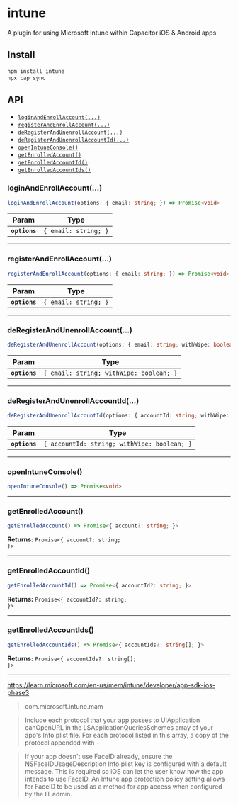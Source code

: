 # intune

A plugin for using Microsoft Intune within Capacitor iOS & Android apps

## Install

```bash
npm install intune
npx cap sync
```

## API

<docgen-index>

* [`loginAndEnrollAccount(...)`](#loginandenrollaccount)
* [`registerAndEnrollAccount(...)`](#registerandenrollaccount)
* [`deRegisterAndUnenrollAccount(...)`](#deregisterandunenrollaccount)
* [`deRegisterAndUnenrollAccountId(...)`](#deregisterandunenrollaccountid)
* [`openIntuneConsole()`](#openintuneconsole)
* [`getEnrolledAccount()`](#getenrolledaccount)
* [`getEnrolledAccountId()`](#getenrolledaccountid)
* [`getEnrolledAccountIds()`](#getenrolledaccountids)

</docgen-index>

<docgen-api>
<!--Update the source file JSDoc comments and rerun docgen to update the docs below-->

### loginAndEnrollAccount(...)

```typescript
loginAndEnrollAccount(options: { email: string; }) => Promise<void>
```

| Param         | Type                            |
| ------------- | ------------------------------- |
| **`options`** | <code>{ email: string; }</code> |

--------------------


### registerAndEnrollAccount(...)

```typescript
registerAndEnrollAccount(options: { email: string; }) => Promise<void>
```

| Param         | Type                            |
| ------------- | ------------------------------- |
| **`options`** | <code>{ email: string; }</code> |

--------------------


### deRegisterAndUnenrollAccount(...)

```typescript
deRegisterAndUnenrollAccount(options: { email: string; withWipe: boolean; }) => Promise<void>
```

| Param         | Type                                               |
| ------------- | -------------------------------------------------- |
| **`options`** | <code>{ email: string; withWipe: boolean; }</code> |

--------------------


### deRegisterAndUnenrollAccountId(...)

```typescript
deRegisterAndUnenrollAccountId(options: { accountId: string; withWipe: boolean; }) => Promise<void>
```

| Param         | Type                                                   |
| ------------- | ------------------------------------------------------ |
| **`options`** | <code>{ accountId: string; withWipe: boolean; }</code> |

--------------------


### openIntuneConsole()

```typescript
openIntuneConsole() => Promise<void>
```

--------------------


### getEnrolledAccount()

```typescript
getEnrolledAccount() => Promise<{ account?: string; }>
```

**Returns:** <code>Promise&lt;{ account?: string; }&gt;</code>

--------------------


### getEnrolledAccountId()

```typescript
getEnrolledAccountId() => Promise<{ accountId?: string; }>
```

**Returns:** <code>Promise&lt;{ accountId?: string; }&gt;</code>

--------------------


### getEnrolledAccountIds()

```typescript
getEnrolledAccountIds() => Promise<{ accountIds?: string[]; }>
```

**Returns:** <code>Promise&lt;{ accountIds?: string[]; }&gt;</code>

--------------------

</docgen-api>



https://learn.microsoft.com/en-us/mem/intune/developer/app-sdk-ios-phase3
> com.microsoft.intune.mam
> 

> Include each protocol that your app passes to UIApplication canOpenURL in the LSApplicationQueriesSchemes array of your app's Info.plist file. For each protocol listed in this array, a copy of the protocol appended with -


> If your app doesn't use FaceID already, ensure the NSFaceIDUsageDescription Info.plist key is configured with a default message. This is required so iOS can let the user know how the app intends to use FaceID. An Intune app protection policy setting allows for FaceID to be used as a method for app access when configured by the IT admin.